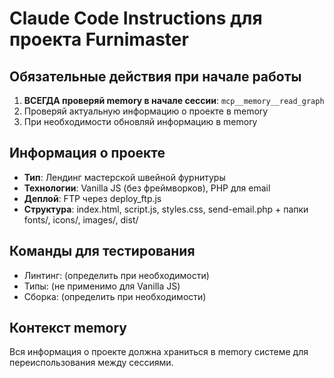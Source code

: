 # Claude Code Instructions для проекта Furnimaster

## Обязательные действия при начале работы
1. **ВСЕГДА проверяй memory в начале сессии**: `mcp__memory__read_graph`
2. Проверяй актуальную информацию о проекте в memory
3. При необходимости обновляй информацию в memory

## Информация о проекте
- **Тип**: Лендинг мастерской швейной фурнитуры
- **Технологии**: Vanilla JS (без фреймворков), PHP для email
- **Деплой**: FTP через deploy_ftp.js
- **Структура**: index.html, script.js, styles.css, send-email.php + папки fonts/, icons/, images/, dist/

## Команды для тестирования
- Линтинг: (определить при необходимости)
- Типы: (не применимо для Vanilla JS)
- Сборка: (определить при необходимости)

## Контекст memory
Вся информация о проекте должна храниться в memory системе для переиспользования между сессиями.